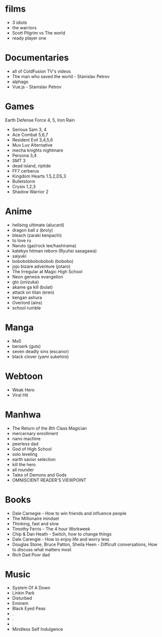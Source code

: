 # films 
* 3 idiots
* the warriors
* Scott Pilgrim vs The world
* ready player one 

# Documentaries
* all of ColdFusion TV's videos
* The man who saved the world - Stanislav Petrov
* alphago
* Vue.js - Stanislav Petrov   

# Games
Earth Defense Force 4, 5, Iron Rain
* Serious Sam 3, 4
* Ace Combat 5,6,7
* Resident Evil 3,4,5,6
* Muv Luv Alternative
* mecha knights nightmare
* Persona 3,4
* SMT 3
* dead island, riptide
* FF7 cerberus
* Kingdom Hearts 1.5,2,DS,3
* Bulletstorm
* Crysis 1,2,3
* Shadow Warrior 2

# Anime
* hellsing ultimate (alucard)
* dragon ball z (broly)
* bleach (zaraki kenpachi)
* to love ru
* Naruto (gai/rock lee/hashirama)
* katekyo hitman reborn (Ryuhei sasagawa)
* saiyuki
* bobobobbobobobob (bobobo)
* jojo bizare adventure (jotaro)
* The Irregular at Magic High School
* Neon genesis evangelion
* gto (onizuka)
* akame ga kill (bulat)
* attack on titan (eren)
* kengan ashura 
* Overlord (ains)
* school rumble

# Manga 
* Mx0
* berserk (guts)
* seven deadly sins (escanor)
* black clover (yami sukehiro)

# Webtoon 
* Weak Hero
* Viral Hit

# Manhwa
* The Return of the 8th Class Magician
* mercernary enrollment
* nano machine
* peerless dad
* God of High School
* solo leveling
* earth savior selection
* kill the hero
* all rounder
* Tales of Demons and Gods
* OMNISCIENT READER'S VIEWPOINT

# Books
* Dale Carnegie - How to win friends and influence people
* The Millionaire mindset
* Thinking, fast and slow 
* Timothy Ferris - The 4 hour Workweek
* Chip & Dan Heath - Switch, how to change things 
* Dale Carengie - How to enjoy life and worry less 
* Douglas Stone, Bruce Patton, Sheila Heen - Difficult conversations, How to discuss what matters most
* Rich Dad Poor dad

# Music
* System Of A Down
* Linkin Park
* Disturbed
* Eminem
* Black Eyed Peas
* .
* .
* .
* Mindless Self Indulgence